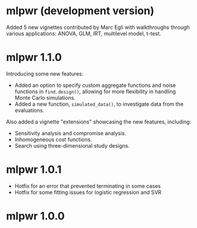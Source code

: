 # mlpwr (development version)

Added 5 new vignettes contributed by Marc Egli with walkthroughs through various applications: ANOVA, GLM, IRT, multilevel model, t-test. 

# mlpwr 1.1.0

Introducing some new features:

* Added an option to specify custom aggregate functions and noise functions in `find.design()`, allowing for more flexibility in handling Monte Carlo simulations.
* Added a new function, `simulated_data()`, to investigate data from the evaluations.

Also added a vignette "extensions" showcasing the new features, including:

* Sensitivity analysis and compromise analysis.
* Inhomogeneous cost functions.
* Search using three-dimensional study designs.


# mlpwr 1.0.1

* Hotfix for an error that prevented terminating in some cases
* Hotfix for some fitting issues for logistic regression and SVR


# mlpwr 1.0.0

